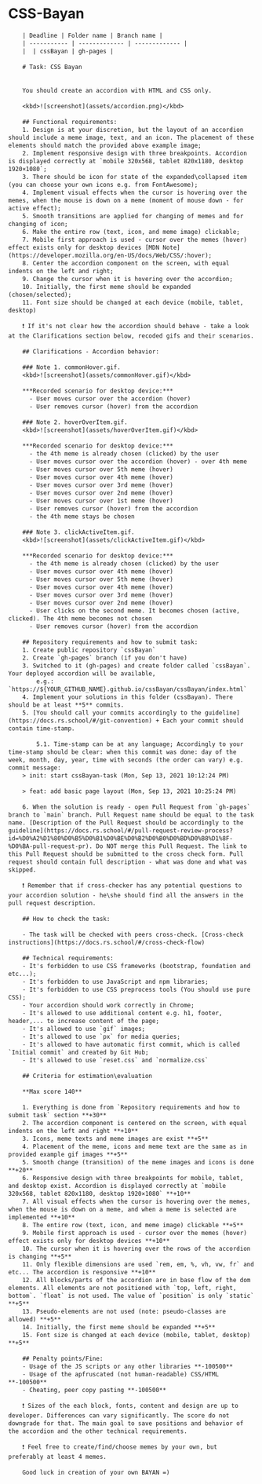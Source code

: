 # CSS-Bayan
        | Deadline | Folder name | Branch name |
        | ----------- | ------------- | ------------- |
        |  | cssBayan | gh-pages |

        # Task: CSS Bayan


        You should create an accordion with HTML and CSS only.

        <kbd>![screenshot](assets/accordion.png)</kbd>

        ## Functional requirements:
        1. Design is at your discretion, but the layout of an accordion should include a meme image, text, and an icon. The placement of these elements should match the provided above example image;
        2. Implement responsive design with three breakpoints. Accordion is displayed correctly at `mobile 320x568, tablet 820x1180, desktop 1920×1080`;
        3. There should be icon for state of the expanded\collapsed item (you can choose your own icons e.g. from FontAwesome);
        4. Implement visual effects when the cursor is hovering over the memes, when the mouse is down on a meme (moment of mouse down - for active effect);
        5. Smooth transitions are applied for changing of memes and for changing of icon;
        6. Make the entire row (text, icon, and meme image) clickable;
        7. Mobile first approach is used - cursor over the memes (hover) effect exists only for desktop devices [MDN Note](https://developer.mozilla.org/en-US/docs/Web/CSS/:hover);
        8. Center the accordion component on the screen, with equal indents on the left and right;
        9. Change the cursor when it is hovering over the accordion;
        10. Initially, the first meme should be expanded (chosen/selected);
        11. Font size should be changed at each device (mobile, tablet, desktop)

        ❗ If it's not clear how the accordion should behave - take a look at the Clarifications section below, recoded gifs and their scenarios.

        ## Clarifications - Accordion behavior:

        ### Note 1. commonHover.gif.
        <kbd>![screenshot](assets/commonHover.gif)</kbd>

        ***Recorded scenario for desktop device:***
          - User moves cursor over the accordion (hover)
          - User removes cursor (hover) from the accordion

        ### Note 2. hoverOverItem.gif.
        <kbd>![screenshot](assets/hoverOverItem.gif)</kbd>

        ***Recorded scenario for desktop device:***
          - the 4th meme is already chosen (clicked) by the user
          - User moves cursor over the accordion (hover) - over 4th meme
          - User moves cursor over 5th meme (hover)
          - User moves cursor over 4th meme (hover)
          - User moves cursor over 3rd meme (hover)
          - User moves cursor over 2nd meme (hover)
          - User moves cursor over 1st meme (hover)
          - User removes cursor (hover) from the accordion
          - the 4th meme stays be chosen

        ### Note 3. clickActiveItem.gif.
        <kbd>![screenshot](assets/clickActiveItem.gif)</kbd>

        ***Recorded scenario for desktop device:***
          - the 4th meme is already chosen (clicked) by the user
          - User moves cursor over 4th meme (hover)
          - User moves cursor over 5th meme (hover)
          - User moves cursor over 4th meme (hover)
          - User moves cursor over 3rd meme (hover)
          - User moves cursor over 2nd meme (hover)
          - User clicks on the second meme. It becomes chosen (active, clicked). The 4th meme becomes not chosen
          - User removes cursor (hover) from the accordion

        ## Repository requirements and how to submit task:
        1. Create public repository `cssBayan`
        2. Create `gh-pages` branch (if you don't have)
        3. Switched to it (gh-pages) and create folder called `cssBayan`. Your deployed accordion will be available,
            e.g.: `https://${YOUR_GITHUB_NAME}.github.io/cssBayan/cssBayan/index.html`
        4. Implement your solutions in this folder (cssBayan). There should be at least **5** commits.
        5. [You should call your commits accordingly to the guideline](https://docs.rs.school/#/git-convention) + Each your commit should contain time-stamp.

            5.1. Time-stamp can be at any language; Accordingly to your time-stamp should be clear: when this commit was done: day of the week, month, day, year, time with seconds (the order can vary) e.g. commit message:
        > init: start cssBayan-task (Mon, Sep 13, 2021 10:12:24 PM)

        > feat: add basic page layout (Mon, Sep 13, 2021 10:25:24 PM)

        6. When the solution is ready - open Pull Request from `gh-pages` branch to `main` branch. Pull Request name should be equal to the task name. [Description of the Pull Request should be accordingly to the guideline](https://docs.rs.school/#/pull-request-review-process?id=%D0%A2%D1%80%D0%B5%D0%B1%D0%BE%D0%B2%D0%B0%D0%BD%D0%B8%D1%8F-%D0%BA-pull-request-pr). Do NOT merge this Pull Request. The link to this Pull Request should be submitted to the cross check form. Pull request should contain full description - what was done and what was skipped.

        ❗ Remember that if cross-checker has any potential questions to your accordion solution - he\she should find all the answers in the pull request description.

        ## How to check the task:

        - The task will be checked with peers cross-check. [Cross-check instructions](https://docs.rs.school/#/cross-check-flow)

        ## Technical requirements:
        - It's forbidden to use CSS frameworks (bootstrap, foundation and etc...);
        - It's forbidden to use JavaScript and npm libraries;
        - It's forbidden to use CSS preprocess tools (You should use pure CSS);
        - Your accordion should work correctly in Chrome;
        - It's allowed to use additional content e.g. h1, footer, header,... to increase content of the page;
        - It's allowed to use `gif` images;
        - It's allowed to use `px` for media queries;
        - It's allowed to have automatic first commit, which is called `Initial commit` and created by Git Hub;
        - It's allowed to use `reset.css` and `normalize.css`

        ## Criteria for estimation\evaluation

        **Max score 140**

        1. Everything is done from `Repository requirements and how to submit task` section **+30**
        2. The accordion component is centered on the screen, with equal indents on the left and right **+10**
        3. Icons, meme texts and meme images are exist **+5**
        4. Placement of the meme, icons and meme text are the same as in provided example gif images **+5**
        5. Smooth change (transition) of the meme images and icons is done **+20**
        6. Responsive design with three breakpoints for mobile, tablet, and desktop exist. Accordion is displayed correctly at `mobile 320x568, tablet 820x1180, desktop 1920×1080` **+10**
        7. All visual effects when the cursor is hovering over the memes, when the mouse is down on a meme, and when a meme is selected are implemented **+10**
        8. The entire row (text, icon, and meme image) clickable **+5**
        9. Mobile first approach is used - cursor over the memes (hover) effect exists only for desktop devices **+10**
        10. The cursor when it is hovering over the rows of the accordion is changing **+5**
        11. Only flexible dimensions are used `rem, em, %, vh, vw, fr` and etc... The accordion is responsive **+10**
        12. All blocks/parts of the accordion are in base flow of the dom elements. All elements are not positioned with `top, left, right, bottom`. `float` is not used. The value of `position` is only `static` **+5**
        13. Pseudo-elements are not used (note: pseudo-classes are allowed) **+5**
        14. Initially, the first meme should be expanded **+5**
        15. Font size is changed at each device (mobile, tablet, desktop) **+5**

        ## Penalty points/Fine:
        - Usage of the JS scripts or any other libraries **-100500**
        - Usage of the apfruscated (not human-readable) CSS/HTML **-100500**
        - Cheating, peer copy pasting **-100500**

        ❗ Sizes of the each block, fonts, content and design are up to developer. Differences can vary significantly. The score do not downgrade for that. The main goal to save positions and behavior of the accordion and the other technical requirements.

        ❗ Feel free to create/find/choose memes by your own, but preferably at least 4 memes.

        Good luck in creation of your own BAYAN =)
